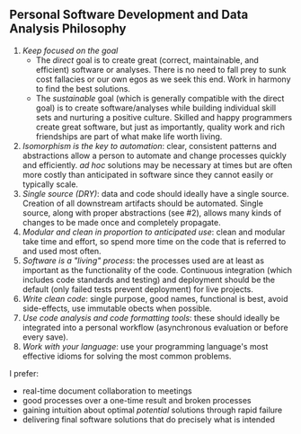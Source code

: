 ## Personal Software Development and Data Analysis Philosophy

1. *Keep focused on the goal*
    * The *direct* goal is to create great (correct, maintainable, and efficient) software or analyses.  There is no need to fall prey to sunk cost fallacies or our own egos as we seek this end.  Work in harmony to find the best solutions.
    * The *sustainable* goal (which is generally compatible with the direct goal) is to create software/analyses while building individual skill sets and nurturing a positive culture.  Skilled and happy programmers create great software, but just as importantly, quality work and rich friendships are part of what make life worth living.
1. *Isomorphism is the key to automation*: clear, consistent patterns and abstractions allow a person to automate and change processes quickly and efficiently.  *ad hoc* solutions may be necessary at times but are often more costly than anticipated in software since they cannot easily or typically scale.
1. *Single source (DRY)*: data and code should ideally have a single source.  Creation of all downstream artifacts should be automated.  Single source, along with proper abstractions (see #2), allows many kinds of changes to be made once and completely propagate.
1. *Modular and clean in proportion to anticipated use*: clean and modular take time and effort, so spend more time on the code that is referred to and used most often.
1. *Software is a "living" process*: the processes used are at least as important as the functionality of the code.  Continuous integration (which includes code standards and testing) and deployment should be the default (only failed tests prevent deployment) for live projects.
1. *Write clean code*: single purpose, good names, functional is best, avoid side-effects, use immutable obects when possible.
1. *Use code analysis and code formatting tools*: these should ideally be integrated into a personal workflow (asynchronous evaluation or before every save).
1. *Work _with_ your language*: use your programming language's most effective idioms for solving the most common problems.

I prefer:

* real-time document collaboration to meetings
* good processes over a one-time result and broken processes
* gaining intuition about optimal *potential* solutions through rapid failure
* delivering final software solutions that do precisely what is intended
